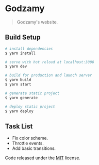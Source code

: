 # Godzamy

> Godzamy's website.

## Build Setup

``` bash
# install dependencies
$ yarn install

# serve with hot reload at localhost:3000
$ yarn dev

# build for production and launch server
$ yarn build
$ yarn start

# generate static project
$ yarn generate

# deploy static project
$ yarn deploy
```

## Task List

* Fix color scheme.
* Throttle events.
* Add basic transitions.

Code released under the [MIT](LICENSE) license.
